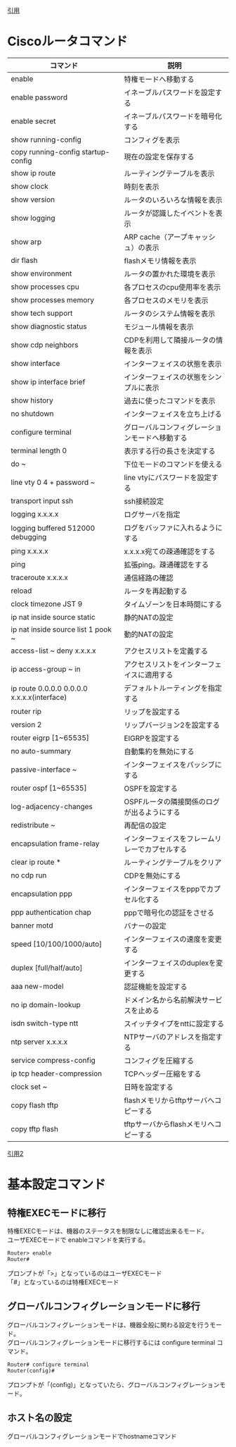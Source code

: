 [引用](https://www.rental-network.jp/tips/cisco_command/)  

# Ciscoルータコマンド  

| コマンド | 説明 |
| --- | --- |
| enable | 特権モードへ移動する |
| enable password | イネーブルパスワードを設定する |
| enable secret | イネーブルパスワードを暗号化する |
| show running-config | コンフィグを表示 |
| copy running-config startup-config | 現在の設定を保存する |
| show ip route | ルーティングテーブルを表示 |
| show clock | 時刻を表示 |
| show version | ルータのいろいろな情報を表示 |
| show logging | ルータが認識したイベントを表示 |
| show arp | ARP cache（アープキャッシュ）の表示 |
| dir flash | flashメモリ情報を表示 |
| show environment | ルータの置かれた環境を表示 |
| show processes cpu | 各プロセスのcpu使用率を表示 |
| show processes memory | 各プロセスのメモリを表示 |
| show tech support | ルータのシステム情報を表示 |
| show diagnostic status | モジュール情報を表示 |
| show cdp neighbors | CDPを利用して隣接ルータの情報を表示 |
| show interface | インターフェイスの状態を表示 |
| show ip interface brief | インターフェイスの状態をシンプルに表示 |
| show history | 過去に使ったコマンドを表示 |
| no shutdown | インターフェイスを立ち上げる |
| configure terminal | グローバルコンフィグレーションモードへ移動する |
| terminal length 0 | 表示する行の長さを決定する |
| do ~ | 下位モードのコマンドを使える |
| line vty 0 4 + password ~ | line vtyにパスワードを設定する |
| transport input ssh | ssh接続設定 |
| logging x.x.x.x | ログサーバを指定 |
| logging buffered 512000 debugging | ログをバッファに入れるようにする |
| ping x.x.x.x | x.x.x.x宛ての疎通確認をする |
| ping | 拡張ping。疎通確認をする |
| traceroute x.x.x.x | 通信経路の確認 |
| reload | ルータを再起動する |
| clock timezone JST 9 | タイムゾーンを日本時間にする |
| ip nat inside source static | 静的NATの設定 |
| ip nat inside source list 1 pook ~ | 動的NATの設定 |
| access-list ~ deny x.x.x.x | アクセスリストを定義する |
| ip access-group ~ in | アクセスリストをインターフェイスに適用する |
| ip route 0.0.0.0 0.0.0.0 x.x.x.x(interface) | デフォルトルーティングを指定する |
| router rip | リップを設定する |
| version 2 | リップバージョン2を設定する |
| router eigrp [1~65535] | EIGRPを設定する |
| no auto-summary | 自動集約を無効にする |
| passive-interface ~ | インターフェイスをパッシブにする |
| router ospf [1~65535] | OSPFを設定する |
| log-adjacency-changes | OSPFルータの隣接関係のログが出るようにする |
| redistribute ~ | 再配信の設定 |
| encapsulation frame-relay | インターフェイスをフレームリレーでカプセルする |
| clear ip route * | ルーティングテーブルをクリア |
| no cdp run | CDPを無効にする |
| encapsulation ppp | インターフェイスをpppでカプセル化する |
| ppp authentication chap | pppで暗号化の認証をさせる |
| banner motd | バナーの設定 |
| speed [10/100/1000/auto] | インターフェイスの速度を変更する |
| duplex [full/half/auto] | インターフェイスのduplexを変更する |
| aaa new-model | 認証機能を設定する |
| no ip domain-lookup | ドメイン名から名前解決サービスを止める |
| isdn switch-type ntt | スイッチタイプをnttに設定する |
| ntp server x.x.x.x | NTPサーバのアドレスを指定する |
| service compress-config | コンフィグを圧縮する |
| ip tcp header-compression | TCPヘッダー圧縮をする |
| clock set ~ | 日時を設定する |
| copy flash tftp | flashメモリからtftpサーバへコピーする |
| copy tftp flash | tftpサーバからflashメモリへコピーする |



[引用2](https://qiita.com/k-yasuhiro/items/aede8bf0ce31665cc18e)


# 基本設定コマンド

## 特権EXECモードに移行  
特権EXECモードは、機器のステータスを制限なしに確認出来るモード。  
ユーザEXECモードで enableコマンドを実行する。  
```
Router> enable
Router#
```
プロンプトが「>」となっているのはユーザEXECモード  
「#」となっているのは特権EXECモード  


## グローバルコンフィグレーションモードに移行  
グローバルコンフィグレーションモードは、機器全般に関わる設定を行うモード。  
グローバルコンフィグレーションモードに移行するには configure terminal コマンド。  
```
Router# configure terminal
Router(config)#
```
プロンプトが「(config)」となっていたら、グローバルコンフィグレーションモード。  

## ホスト名の設定
グローバルコンフィグレーションモードでhostnameコマンド

